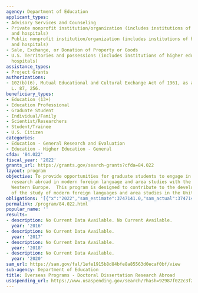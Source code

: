 ```yaml
---
agency: Department of Education
applicant_types:
- Advisory Services and Counseling
- Private nonprofit institution/organization (includes institutions of higher education
  and hospitals)
- Public nonprofit institution/organization (includes institutions of higher education
  and hospitals)
- Sale, Exchange, or Donation of Property or Goods
- U.S. Territories and possessions (includes institutions of higher education and
  hospitals)
assistance_types:
- Project Grants
authorizations:
- 102(b)(6), Mutual Educational and Cultural Exchange Act of 1961, as amended. Pub.
  L. 87, 256.
beneficiary_types:
- Education (13+)
- Education Professional
- Graduate Student
- Individual/Family
- Scientist/Researchers
- Student/Trainee
- U.S. Citizen
categories:
- Education - General Research and Evaluation
- Education - Higher Education - General
cfda: '84.022'
fiscal_year: '2022'
grants_url: https://grants.gov/search-grants?cfda=84.022
layout: program
objective: To provide opportunities for graduate students to engage in full-time dissertation
  research abroad in modern foreign language and area studies with the exception of
  Western Europe.  This program is designed to contribute to the development and improvement
  of the study of modern foreign languages and area studies in the United States.
obligations: '[{"x":"2022","sam_estimate":3747141.0,"sam_actual":3747141.0,"usa_spending_actual":3143121.74},{"x":"2023","sam_estimate":3252399.0,"sam_actual":0.0,"usa_spending_actual":3179694.67},{"x":"2024","sam_estimate":3585000.0,"sam_actual":0.0,"usa_spending_actual":2489735.94}]'
permalink: /program/84.022.html
popular_name: ''
results:
- description: No Current Data Available. No Current Available.
  year: '2016'
- description: No Current Data Available.
  year: '2017'
- description: No Current Data Available.
  year: '2018'
- description: No Current Data Available.
  year: '2020'
sam_url: https://sam.gov/fal/1efe1915b8d84bfe8a85563d0ecaf0bf/view
sub-agency: Department of Education
title: Overseas Programs - Doctoral Dissertation Research Abroad
usaspending_url: https://www.usaspending.gov/search/?hash=92987f022c3f246f478ea38c2a8c1c19
---
```

